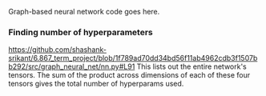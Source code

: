Graph-based neural network code goes here.

### Finding number of hyperparameters
https://github.com/shashank-srikant/6.867_term_project/blob/1f789ad70dd34bd56f11ab4962cdb3f1507bb292/src/graph_neural_net/nn.py#L91
This lists out the entire network's tensors. The sum of the product across dimensions of each of these four tensors gives the total number of hyperparams used.

